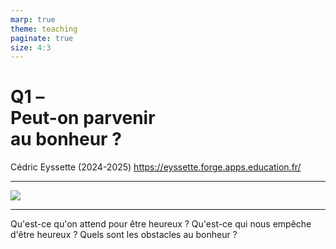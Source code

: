 ```yaml
---
marp: true
theme: teaching
paginate: true
size: 4:3
---
```


<!-- _class: titre -->
# Q1 – <br>Peut-on parvenir<br> au bonheur ?<!-- fit -->

Cédric Eyssette (2024-2025)
https://eyssette.forge.apps.education.fr/


---
<!-- _class: i1t0 pp -->
![](https://indepest.com/wp-content/uploads/2022/10/img_20221006_161429.jpg)

---
<!-- _class:  -->
Qu'est-ce qu'on attend pour être heureux ?
Qu'est-ce qui nous empêche d'être heureux ?
Quels sont les obstacles au bonheur ?

